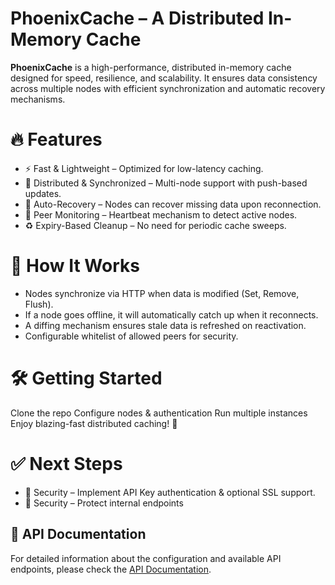 # PhoenixCache – A Distributed In-Memory Cache

**PhoenixCache** is a high-performance, distributed in-memory cache designed for speed, resilience, and scalability. 
It ensures data consistency across multiple nodes with efficient synchronization and automatic recovery mechanisms.

# 🔥 Features
- ⚡ Fast & Lightweight – Optimized for low-latency caching.
- 📡 Distributed & Synchronized – Multi-node support with push-based updates.
- 💾 Auto-Recovery – Nodes can recover missing data upon reconnection.
- 📡 Peer Monitoring – Heartbeat mechanism to detect active nodes.
- ♻️ Expiry-Based Cleanup – No need for periodic cache sweeps.

# 📖 How It Works
- Nodes synchronize via HTTP when data is modified (Set, Remove, Flush).
- If a node goes offline, it will automatically catch up when it reconnects.
- A diffing mechanism ensures stale data is refreshed on reactivation.
- Configurable whitelist of allowed peers for security.

# 🛠️ Getting Started
Clone the repo
Configure nodes & authentication
Run multiple instances
Enjoy blazing-fast distributed caching! 🚀


# ✅ Next Steps

- 🔐 Security – Implement API Key authentication & optional SSL support.
- 🔐 Security – Protect internal endpoints


## 📖 API Documentation

For detailed information about the configuration and available API endpoints, please check the [API Documentation](API_Documentation.md).